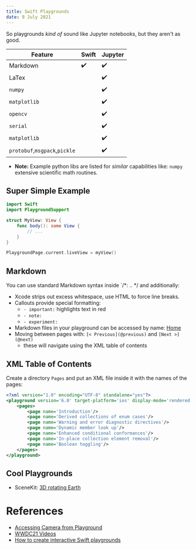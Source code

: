 ```yaml
---
title: Swift Playgrounds
date: 9 July 2021
---
```


So playgrounds *kind of* sound like Jupyter notebooks, but they aren't as good.

| Feature      | Swift | Jupyter |
|--------------|-------|---------|
| Markdown     | ✔️     | ✔️       |
| LaTex        |       | ✔️       |
| `numpy`      |       | ✔️       |
| `matplotlib` |       | ✔️       |
| `opencv`     |       | ✔️       |
| `serial`     |       | ✔️       |
| `matplotlib` |       | ✔️       |
| `protobuf`,`msgpack`,`pickle` |       | ✔️       |

- **Note:** Example python libs are listed for *similar* capabilities like: `numpy` extensive scientific math routines.

## Super Simple Example

```swift
import Swift
import PlaygroundSupport

struct MyView: View {
    func body(): some View {
        // ...
    }
}

PlaygroundPage.current.liveView = myView()
```

## Markdown

You can use standard Markdown syntax inside `/*: .. */ and additionally:

- Xcode strips out excess whitespace, use HTML to force line breaks.
- Callouts provide special formatting:
    - `- important:` highlights text in red
    - `- note:`
    - `- experiment:` 
- Markdown files in your playground can be accessed by name: [Home](Intro)
- Moving between pages with: `[< Previous](@previous)` and `[Next >](@next)` 
    - these will navigate using the XML table of contents 

## XML Table of Contents

Create a directory `Pages` and put an XML file inside it with the names of
the pages:

```xml
<?xml version="1.0" encoding="UTF-8" standalone="yes"?>
<playground version='6.0' target-platform='ios' display-mode='rendered'>
    <pages>
        <page name='Introduction'/>
        <page name='Derived collections of enum cases'/>
        <page name='Warning and error diagnostic directives'/>
        <page name='Dynamic member look up'/>
        <page name='Enhanced conditional conformances'/>
        <page name='In-place collection element removal'/>
        <page name='Boolean toggling'/>
    </pages>
</playground>
```

## Cool Playgrounds

- SceneKit: [3D rotating Earth](https://github.com/cl7/Astronomy)

# References

- [Accessing Camera from Playground](https://medium.com/@moazzamtahir81/how-to-access-camera-on-swift-playground-with-custom-subview-f103c047847b)
- [WWDC21 Videos](https://developer.apple.com/videos/)
- [How to create interactive Swift playgrounds](https://www.hackingwithswift.com/articles/78/how-to-create-interactive-swift-playgrounds)
